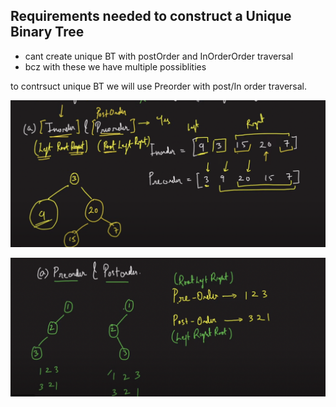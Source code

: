 ## Requirements needed to construct a Unique Binary Tree


- cant create unique BT with postOrder and InOrderOrder traversal
- bcz with these we have multiple possiblities

to contrsuct unique BT we will use Preorder with post/In order traversal.

![Alt text](../images/in-preOrder.png)

![Alt text](../images/NtPossible.png.png)







